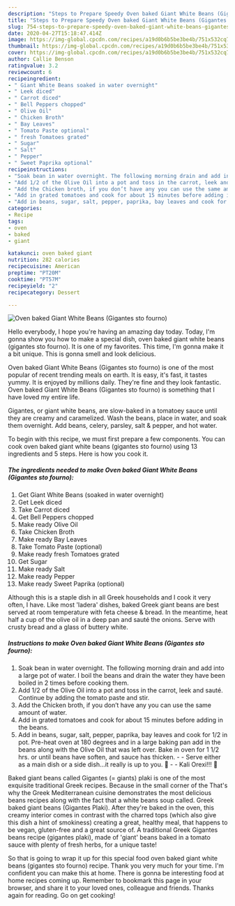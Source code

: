 ```yaml
---
description: "Steps to Prepare Speedy Oven baked Giant White Beans (Gigantes sto fourno)"
title: "Steps to Prepare Speedy Oven baked Giant White Beans (Gigantes sto fourno)"
slug: 754-steps-to-prepare-speedy-oven-baked-giant-white-beans-gigantes-sto-fourno
date: 2020-04-27T15:18:47.414Z
image: https://img-global.cpcdn.com/recipes/a19d0b6b5be3be4b/751x532cq70/oven-baked-giant-white-beans-gigantes-sto-fourno-recipe-main-photo.jpg
thumbnail: https://img-global.cpcdn.com/recipes/a19d0b6b5be3be4b/751x532cq70/oven-baked-giant-white-beans-gigantes-sto-fourno-recipe-main-photo.jpg
cover: https://img-global.cpcdn.com/recipes/a19d0b6b5be3be4b/751x532cq70/oven-baked-giant-white-beans-gigantes-sto-fourno-recipe-main-photo.jpg
author: Callie Benson
ratingvalue: 3.2
reviewcount: 6
recipeingredient:
- " Giant White Beans soaked in water overnight"
- " Leek diced"
- " Carrot diced"
- " Bell Peppers chopped"
- " Olive Oil"
- " Chicken Broth"
- " Bay Leaves"
- " Tomato Paste optional"
- " fresh Tomatoes grated"
- " Sugar"
- " Salt"
- " Pepper"
- " Sweet Paprika optional"
recipeinstructions:
- "Soak bean in water overnight. The following morning drain and add into a large pot of water. I boil the beans and drain the water they have been boiled in 2 times before cooking them."
- "Add 1/2 of the Olive Oil into a pot and toss in the carrot, leek and sauté. Continue by adding the tomato paste and stir."
- "Add the Chicken broth, if you don’t have any you can use the same amount of water."
- "Add in grated tomatoes and cook for about 15 minutes before adding in the beans."
- "Add in beans, sugar, salt, pepper, paprika, bay leaves and cook for 1/2 in pot. Pre-heat oven at 180 degrees and in a large baking pan add in the beans along with the Olive Oil that was left over. Bake in oven for 1 1/2 hrs. or until beans have soften, and sauce has thicken.  Serve either as a main dish or a side dish…it really is up to you. 🙂  Kali Orexi!!! 🙂"
categories:
- Recipe
tags:
- oven
- baked
- giant

katakunci: oven baked giant 
nutrition: 282 calories
recipecuisine: American
preptime: "PT20M"
cooktime: "PT57M"
recipeyield: "2"
recipecategory: Dessert

---
```



![Oven baked Giant White Beans (Gigantes sto fourno)](https://img-global.cpcdn.com/recipes/a19d0b6b5be3be4b/751x532cq70/oven-baked-giant-white-beans-gigantes-sto-fourno-recipe-main-photo.jpg)

Hello everybody, I hope you're having an amazing day today. Today, I'm gonna show you how to make a special dish, oven baked giant white beans (gigantes sto fourno). It is one of my favorites. This time, I'm gonna make it a bit unique. This is gonna smell and look delicious.

Oven baked Giant White Beans (Gigantes sto fourno) is one of the most popular of recent trending meals on earth. It is easy, it's fast, it tastes yummy. It is enjoyed by millions daily. They're fine and they look fantastic. Oven baked Giant White Beans (Gigantes sto fourno) is something that I have loved my entire life.

Gigantes, or giant white beans, are slow-baked in a tomatoey sauce until they are creamy and caramelized. Wash the beans, place in water, and soak them overnight. Add beans, celery, parsley, salt &amp; pepper, and hot water.


To begin with this recipe, we must first prepare a few components. You can cook oven baked giant white beans (gigantes sto fourno) using 13 ingredients and 5 steps. Here is how you cook it.

<!--inarticleads1-->

##### The ingredients needed to make Oven baked Giant White Beans (Gigantes sto fourno):

1. Get  Giant White Beans (soaked in water overnight)
1. Get  Leek diced
1. Take  Carrot diced
1. Get  Bell Peppers chopped
1. Make ready  Olive Oil
1. Take  Chicken Broth
1. Make ready  Bay Leaves
1. Take  Tomato Paste (optional)
1. Make ready  fresh Tomatoes grated
1. Get  Sugar
1. Make ready  Salt
1. Make ready  Pepper
1. Make ready  Sweet Paprika (optional)


Although this is a staple dish in all Greek households and I cook it very often, I have. Like most &#39;ladera&#39; dishes, baked Greek giant beans are best served at room temperature with feta cheese &amp; bread. In the meantime, heat half a cup of the olive oil in a deep pan and sauté the onions. Serve with crusty bread and a glass of buttery white. 

<!--inarticleads2-->

##### Instructions to make Oven baked Giant White Beans (Gigantes sto fourno):

1. Soak bean in water overnight. The following morning drain and add into a large pot of water. I boil the beans and drain the water they have been boiled in 2 times before cooking them.
1. Add 1/2 of the Olive Oil into a pot and toss in the carrot, leek and sauté. Continue by adding the tomato paste and stir.
1. Add the Chicken broth, if you don’t have any you can use the same amount of water.
1. Add in grated tomatoes and cook for about 15 minutes before adding in the beans.
1. Add in beans, sugar, salt, pepper, paprika, bay leaves and cook for 1/2 in pot. Pre-heat oven at 180 degrees and in a large baking pan add in the beans along with the Olive Oil that was left over. Bake in oven for 1 1/2 hrs. or until beans have soften, and sauce has thicken. -  - Serve either as a main dish or a side dish…it really is up to you. 🙂 -  - Kali Orexi!!! 🙂


Baked giant beans called Gigantes (= giants) plaki is one of the most exquisite traditional Greek recipes. Because in the small corner of the That&#39;s why the Greek Mediterranean cuisine demonstrates the most delicious beans recipes along with the fact that a white beans soup called. Greek baked giant beans (Gigantes Plaki). After they&#39;re baked in the oven, this creamy interior comes in contrast with the charred tops (which also give this dish a hint of smokiness) creating a great, healthy meal, that happens to be vegan, gluten-free and a great source of. A traditional Greek Gigantes beans recipe (gigantes plaki), made of &#39;giant&#39; beans baked in a tomato sauce with plenty of fresh herbs, for a unique taste! 

So that is going to wrap it up for this special food oven baked giant white beans (gigantes sto fourno) recipe. Thank you very much for your time. I'm confident you can make this at home. There is gonna be interesting food at home recipes coming up. Remember to bookmark this page in your browser, and share it to your loved ones, colleague and friends. Thanks again for reading. Go on get cooking!
